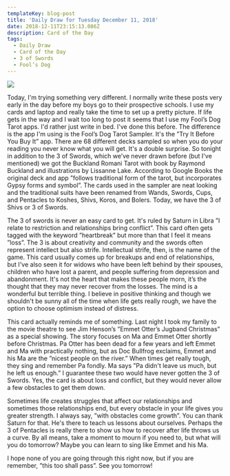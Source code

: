 ```yaml
---
templateKey: blog-post
title: 'Daily Draw for Tuesday December 11, 2018'
date: 2018-12-11T23:15:13.086Z
description: Card of the Day
tags:
  - Daily Draw
  - Card of the Day
  - 3 of Swords
  - Fool’s Dog
---
```

![](/img/81ef0a0a-93e8-4ccf-b0b2-0f487840d99b.jpeg)

Today, I'm trying something very different. I normally write these posts very early in the day before my boys go to their prospective schools. I use my cards and laptop and really take the time to set up a pretty picture. If life gets in the way and I wait too long to post it seems that I use my Fool’s Dog Tarot apps. I'd rather just write in bed. I've done this before. The difference is the app I'm using is the Fool’s Dog Tarot Sampler. It's the ”Try It Before You Buy It” app. There are 68 different decks sampled so when you do your reading you never know what you will get. It's a double surprise. So tonight in addition to the 3 of Swords, which we’ve never drawn before (but I've mentioned) we got the Buckland Romani Tarot with book by Raymond Buckland and illustrations by Lissanne Lake. According to Google Books the original deck and app ”follows traditional form of the tarot, but incorporates Gypsy forms and symbol”. The cards used in the sampler are neat looking and the traditional suits have been renamed from Wands, Swords, Cups, and Pentacles to Koshes, Shivs, Koros, and Bolers. Today, we have the 3 of Shivs or 3 of Swords. 



The 3 of swords is never an easy card to get. It's ruled by Saturn in Libra ”I relate to restriction and relationships bring conflict”. This card often gets tagged with the keyword ”heartbreak” but more than that I feel it means ”loss”. The 3 is about creativity and community and the swords often represent intellect but also strife. Intellectual strife, then, is the name of the game. This card usually comes up for breakups and end of relationships, but I've also seen it for widows who have been left behind by their spouses, children who have lost a parent, and people suffering from depression and abandonment. It's not the heart that makes these people morn, it’s the thought that they may never recover from the losses. The mind is a wonderful but terrible thing. I believe in positive thinking and though we shouldn't be sunny all of the time when life gets really rough, we have the option to choose optimism instead of distress.  



This card actually reminds me of something. Last night I took my family to the movie theatre to see Jim Henson’s ”Emmet Otter’s Jugband Christmas” as a special showing. The story focuses on Ma and Emmet Otter shortly before Christmas. Pa Otter has been dead for a few years and left Emmet and Ma with practically nothing, but as Doc Bullfrog exclaims, Emmet and his Ma are the ”nicest people on the river.” When times get really tough, they sing and remember Pa fondly. Ma says ”Pa didn't leave us much, but he left us enough.” I guarantee these two would have never gotten the 3 of Swords. Yes, the card is about loss and conflict, but they would never allow a few obstacles to get them down. 



Sometimes life creates struggles that affect our relationships and sometimes those relationships end, but every obstacle in your life gives you greater strength. I always say, ”with obstacles come growth”. You can thank Saturn for that. He's there to teach us lessons about ourselves. Perhaps the 3 of Pentacles is really there to show us how to recover after life throws us a curve. By all means, take a moment to mourn if you need to, but what will you do tomorrow? Maybe you can learn to sing like Emmet and his Ma. 



I hope none of you are going through this right now, but if you are remember, ”this too shall pass”. See you tomorrow!
